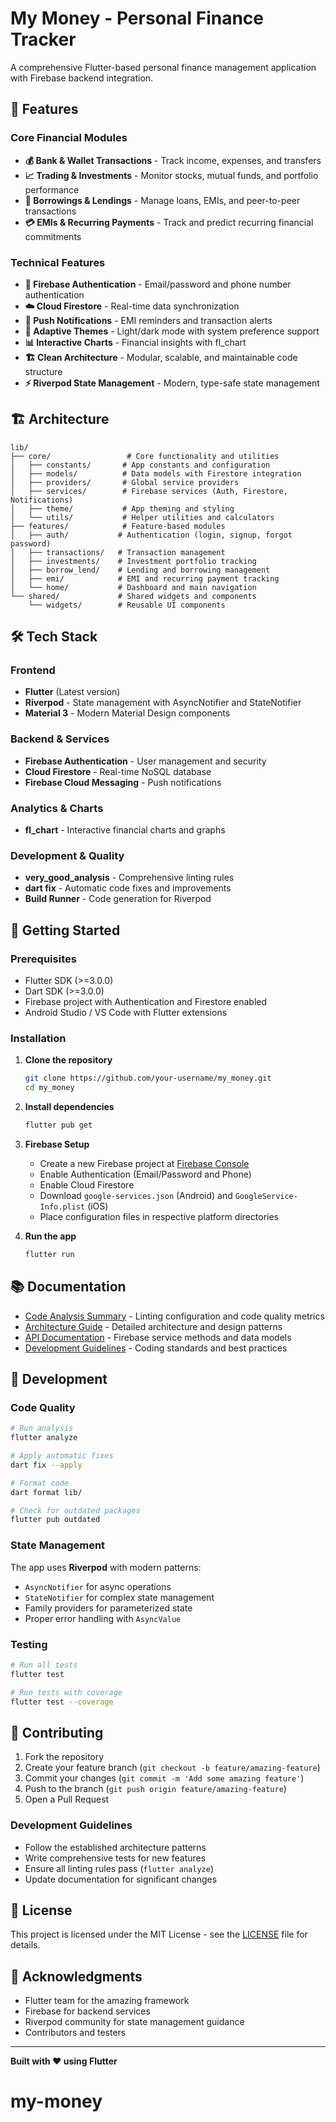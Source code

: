 # My Money - Personal Finance Tracker

A comprehensive Flutter-based personal finance management application with Firebase backend integration.

## 🚀 Features

### Core Financial Modules
- **💰 Bank & Wallet Transactions** - Track income, expenses, and transfers
- **📈 Trading & Investments** - Monitor stocks, mutual funds, and portfolio performance
- **🤝 Borrowings & Lendings** - Manage loans, EMIs, and peer-to-peer transactions
- **💳 EMIs & Recurring Payments** - Track and predict recurring financial commitments

### Technical Features
- **🔐 Firebase Authentication** - Email/password and phone number authentication
- **☁️ Cloud Firestore** - Real-time data synchronization
- **📱 Push Notifications** - EMI reminders and transaction alerts
- **🌙 Adaptive Themes** - Light/dark mode with system preference support
- **📊 Interactive Charts** - Financial insights with fl_chart
- **🏗️ Clean Architecture** - Modular, scalable, and maintainable code structure
- **⚡ Riverpod State Management** - Modern, type-safe state management

## 🏗️ Architecture

```
lib/
├── core/                 # Core functionality and utilities
│   ├── constants/       # App constants and configuration
│   ├── models/          # Data models with Firestore integration
│   ├── providers/       # Global service providers
│   ├── services/        # Firebase services (Auth, Firestore, Notifications)
│   ├── theme/           # App theming and styling
│   └── utils/           # Helper utilities and calculators
├── features/            # Feature-based modules
│   ├── auth/           # Authentication (login, signup, forgot password)
│   ├── transactions/   # Transaction management
│   ├── investments/    # Investment portfolio tracking
│   ├── borrow_lend/    # Lending and borrowing management
│   ├── emi/            # EMI and recurring payment tracking
│   └── home/           # Dashboard and main navigation
└── shared/             # Shared widgets and components
    └── widgets/        # Reusable UI components
```

## 🛠️ Tech Stack

### Frontend
- **Flutter** (Latest version)
- **Riverpod** - State management with AsyncNotifier and StateNotifier
- **Material 3** - Modern Material Design components

### Backend & Services
- **Firebase Authentication** - User management and security
- **Cloud Firestore** - Real-time NoSQL database
- **Firebase Cloud Messaging** - Push notifications

### Analytics & Charts
- **fl_chart** - Interactive financial charts and graphs

### Development & Quality
- **very_good_analysis** - Comprehensive linting rules
- **dart fix** - Automatic code fixes and improvements
- **Build Runner** - Code generation for Riverpod

## 📱 Getting Started

### Prerequisites
- Flutter SDK (>=3.0.0)
- Dart SDK (>=3.0.0)
- Firebase project with Authentication and Firestore enabled
- Android Studio / VS Code with Flutter extensions

### Installation

1. **Clone the repository**
   ```bash
   git clone https://github.com/your-username/my_money.git
   cd my_money
   ```

2. **Install dependencies**
   ```bash
   flutter pub get
   ```

3. **Firebase Setup**
   - Create a new Firebase project at [Firebase Console](https://console.firebase.google.com)
   - Enable Authentication (Email/Password and Phone)
   - Enable Cloud Firestore
   - Download `google-services.json` (Android) and `GoogleService-Info.plist` (iOS)
   - Place configuration files in respective platform directories

4. **Run the app**
   ```bash
   flutter run
   ```

## 📚 Documentation

- [Code Analysis Summary](docs/CODE_ANALYSIS_SUMMARY.md) - Linting configuration and code quality metrics
- [Architecture Guide](docs/ARCHITECTURE.md) - Detailed architecture and design patterns
- [API Documentation](docs/API.md) - Firebase service methods and data models
- [Development Guidelines](docs/DEVELOPMENT.md) - Coding standards and best practices

## 🔧 Development

### Code Quality
```bash
# Run analysis
flutter analyze

# Apply automatic fixes
dart fix --apply

# Format code
dart format lib/

# Check for outdated packages
flutter pub outdated
```

### State Management
The app uses **Riverpod** with modern patterns:
- `AsyncNotifier` for async operations
- `StateNotifier` for complex state management
- Family providers for parameterized state
- Proper error handling with `AsyncValue`

### Testing
```bash
# Run all tests
flutter test

# Run tests with coverage
flutter test --coverage
```

## 🤝 Contributing

1. Fork the repository
2. Create your feature branch (`git checkout -b feature/amazing-feature`)
3. Commit your changes (`git commit -m 'Add some amazing feature'`)
4. Push to the branch (`git push origin feature/amazing-feature`)
5. Open a Pull Request

### Development Guidelines
- Follow the established architecture patterns
- Write comprehensive tests for new features
- Ensure all linting rules pass (`flutter analyze`)
- Update documentation for significant changes

## 📄 License

This project is licensed under the MIT License - see the [LICENSE](LICENSE) file for details.

## 🙏 Acknowledgments

- Flutter team for the amazing framework
- Firebase for backend services
- Riverpod community for state management guidance
- Contributors and testers

---

**Built with ❤️ using Flutter**
# my-money
